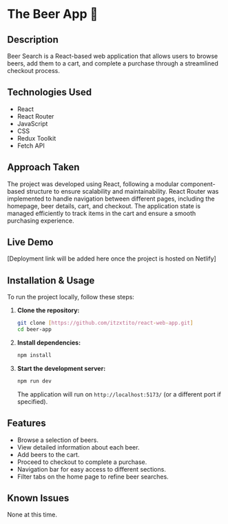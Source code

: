 # The Beer App 🍻  

## Description  
Beer Search is a React-based web application that allows users to browse beers, add them to a cart, and complete a purchase through a streamlined checkout process.  

## Technologies Used  
- React  
- React Router  
- JavaScript  
- CSS  
- Redux Toolkit
- Fetch API

## Approach Taken  
The project was developed using React, following a modular component-based structure to ensure scalability and maintainability. React Router was implemented to handle navigation between different pages, including the homepage, beer details, cart, and checkout. The application state is managed efficiently to track items in the cart and ensure a smooth purchasing experience.  

## Live Demo  
[Deployment link will be added here once the project is hosted on Netlify]  

## Installation & Usage  
To run the project locally, follow these steps:  

1. **Clone the repository:**  
   ```bash
   git clone [https://github.com/itzxtito/react-web-app.git]
   cd beer-app
   ```  

2. **Install dependencies:**  
   ```bash
   npm install
   ```  

3. **Start the development server:**  
   ```bash
   npm run dev
   ```  
   The application will run on `http://localhost:5173/` (or a different port if specified).  

## Features  
- Browse a selection of beers.  
- View detailed information about each beer.  
- Add beers to the cart.  
- Proceed to checkout to complete a purchase.  
- Navigation bar for easy access to different sections.  
- Filter tabs on the home page to refine beer searches.  

## Known Issues  
None at this time.  
